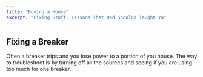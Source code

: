 ```yaml
---
title: "Buying a House"
excerpt: "Fixing Stuff; Lessons That Dad Shoulda Taught Ya"
---
```


## Fixing a Breaker
Often a breaker trips and you lose power to a portion of you house. The way to troubleshoot is by turning off all the sources and seeing if you are using too much for one breaker.
